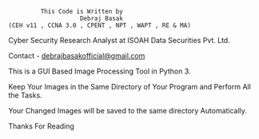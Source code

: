                    


		     This Code is Written by 
                        Debraj Basak 
    (CEH v11 , CCNA 3.0 , CPENT , NPT , WAPT , RE & MA) 
Cyber Security Research Analyst at ISOAH Data Securities Pvt. Ltd.


Contact - debrajbasakofficial@gmail.com


This is a GUI Based Image Processing Tool in Python 3.

Keep Your Images in the Same Directory of Your Program and Perform All the Tasks.

Your Changed Images will be saved to the same directory Automatically.

Thanks For Reading

